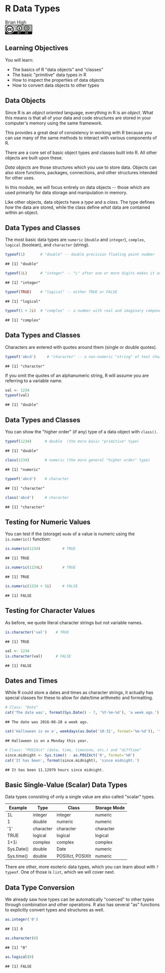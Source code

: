 # R Data Types
Brian High  
![CC BY-SA 4.0](../images/cc_by-sa_4.png)  



## Learning Objectives

You will learn:

* The basics of R "data objects" and "classes"
* The basic "primitive" data types in R
* How to inspect the properties of data objects
* How to convert data objects to other types

## Data Objects

Since R is an *object oriented* language, everything in R is an *object*. What 
this means is that all of your data and code structures are stored in your 
computer's memory using the same framework. 

This provides a great deal of consistency in working with R because you can use 
many of the same methods to interact with various components of R.

There are a core set of basic object types and classes built into R. All other
objects are built upon these.

*Data objects* are those structures which you use to store data. Objects can 
also store functions, packages, connections, and other structures intended for 
other uses. 

In this module, we will focus entirely on data objects -- those which are used 
primarily for data storage and manipulation in memory.

Like other objects, data objects have a *type* and a *class*. The type defines
*how* the data are stored, while the class define *what* data are contained 
within an object.

## Data Types and Classes

The most basic data types are `numeric` (`double` and `integer`), `complex`, 
`logical` (boolean), and `character` (string).


```r
typeof(1)       # "double" -- double precision floating point number
```

```
## [1] "double"
```

```r
typeof(1L)      # "integer" -- "L" after one or more digits makes it an integer
```

```
## [1] "integer"
```

```r
typeof(TRUE)    # "logical" -- either TRUE or FALSE
```

```
## [1] "logical"
```

```r
typeof(1 + 2i)  # "complex" -- a number with real and imaginary components
```

```
## [1] "complex"
```

## Data Types and Classes

Characters are entered with quotes around them (single or double quotes).


```r
typeof('abcd')     # "character" -- a non-numeric "string" of text characters
```

```
## [1] "character"
```

If you omit the quotes of an alphanumeric string, R will assume you are 
referring to a variable name.


```r
val <- 1234
typeof(val)
```

```
## [1] "double"
```

## Data Types and Classes

You can show the "higher order" (if any) type of a data object with `class()`.


```r
typeof(1234)      # double  (the more basic "primitive" type)
```

```
## [1] "double"
```

```r
class(1234)       # numeric (the more general "higher order" type)
```

```
## [1] "numeric"
```

```r
typeof('abcd')    # character
```

```
## [1] "character"
```

```r
class('abcd')     # character
```

```
## [1] "character"
```

## Testing for Numeric Values

You can test if the (storage) `mode` of a value is numeric using the 
`is.numeric()` function:


```r
is.numeric(1234)          # TRUE
```

```
## [1] TRUE
```

```r
is.numeric(1234L)         # TRUE
```

```
## [1] TRUE
```

```r
is.numeric(1234 + 5i)     # FALSE
```

```
## [1] FALSE
```

## Testing for Character Values

As before, we quote literal character strings but not variable names.


```r
is.character('val')    # TRUE
```

```
## [1] TRUE
```

```r
val <- 1234
is.character(val)      # FALSE
```

```
## [1] FALSE
```

## Dates and Times

While R could store a dates and times as character strings, it actually has 
special classes for these to allow for date/time arithmetic and formatting.


```r
# Class: "Date"
cat('The date was', format(Sys.Date() - 7, '%Y-%m-%d'), 'a week ago.')
```

```
## The date was 2016-08-28 a week ago.
```

```r
cat('Halloween is on a', weekdays(as.Date('10-31', format='%m-%d')), 'this year.')
```

```
## Halloween is on a Monday this year.
```

```r
# Class: "POSIXct" (date, time, timezone, etc.) and "difftime"
since.midnight <- Sys.time() - as.POSIXct('0', format='%H')
cat('It has been', format(since.midnight), 'since midnight.')
```

```
## It has been 11.12979 hours since midnight.
```

## Basic Single-Value (Scalar) Data Types

Data types consisting of only a single value are also called "scalar" types.

Example    | Type      | Class             | Storage Mode
-----------|-----------|-------------------|-------------
1L         | integer   | integer           | numeric
1          | double    | numeric           | numeric
'1'        | character | character         | character
TRUE       | logical   | logical           | logical
1+1i       | complex   | complex           | complex
Sys.Date() | double    | Date              | numeric 
Sys.time() | double    | POSIXct,  POSIXlt | numeric 

There are other, more esoteric data types, which you can learn about with 
`?typeof`. One of those is `list`, which we will cover next.

## Data Type Conversion

We already saw how types can be automatically "coerced" to other types through 
combination and other operations. R also has several "as" functions to 
explicitly convert types and structures as well.


```r
as.integer('0')
```

```
## [1] 0
```

```r
as.character(0)
```

```
## [1] "0"
```

```r
as.logical(0)
```

```
## [1] FALSE
```
